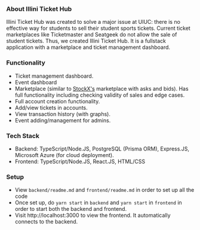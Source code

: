 ### About Illini Ticket Hub
Illini Ticket Hub was created to solve a major issue at UIUC: there is no effective way for students to sell their student sports tickets. Current ticket marketplaces like Ticketmaster and Seatgeek do not allow the sale of student tickets. Thus, we created Illini Ticket Hub. It is a fullstack application with a marketplace and ticket management dashboard.

### Functionality
- Ticket management dashboard.
- Event dashboard
- Marketplace (similar to [StockX's](https://stockx.com) marketplace with asks and bids). Has full functionality including checking validity of sales and edge cases.
- Full account creation functionality.
- Add/view tickets in accounts.
- View transaction history (with graphs).
- Event adding/management for admins.

### Tech Stack
- Backend: TypeScript/Node.JS, PostgreSQL (Prisma ORM), Express.JS, Microsoft Azure (for cloud deployment).
- Frontend: TypeScript/Node.JS, React.JS, HTML/CSS

### Setup
- View `backend/readme.md` and `frontend/readme.md` in order to set up all the code
- Once set up, do `yarn start` in `backend` and `yarn start` in `frontend` in order to start both the backend and frontend.
- Visit http://localhost:3000 to view the frontend. It automatically connects to the backend.
